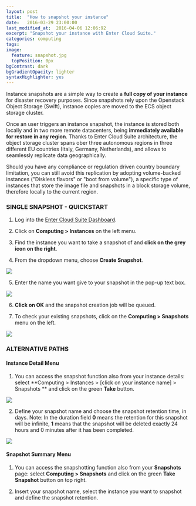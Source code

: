 ```yaml
---
layout: post
title:  "How to snapshot your instance"
date:   2016-03-29 23:00:00
last_modified_at:  2016-04-06 12:06:92
excerpt: "Snapshot your instance with Enter Cloud Suite."
categories: computing
tags:
image:
  feature: snapshot.jpg
  topPosition: 0px
bgContrast: dark
bgGradientOpacity: lighter
syntaxHighlighter: yes
---
```

Instance snapshots are a simple way to create a **full copy of your instance** for disaster recovery purposes. Since snapshots rely upon the Openstack Object Storage (Swift), instance copies are moved to the ECS object storage cluster.

Once an user triggers an instance snapshot, the instance is stored both locally and in two more remote datacenters, being **immediately available for restore in any region**. Thanks to Enter Cloud Suite architecture, the object storage cluster spans ober three autonomous regions in three different EU countries (Italy, Germany, Netherlands), and allows to seamlessly replicate data geographically. 

Should you have any compliance or regulation driven country boundary limitation, you can still avoid this replication by adopting volume-backed instances ("Diskless flavors" or "boot from volume"), a specific type of instances that store the image file and snapshots in a block storage volume, therefore locally to the current region.

### SINGLE SNAPSHOT - QUICKSTART

1. Log into the <a href="https://dashboard.entercloudsuite.com" target="_blank">Enter Cloud Suite Dashboard</a>.

2. Click on **Computing > Instances** on the left menu.

3. Find the instance you want to take a snapshot of and **click on the grey icon on the right**.

4. From the dropdown menu, choose **Create Snapshot**.
<img class="responsive-guide-img" src="{{ site.baseurl_posts_img }}ecs-computing-snapshot-01.png">

5. Enter the name you want give to your snapshot in the pop-up text box.
<img class="responsive-guide-img" src="{{ site.baseurl_posts_img }}ecs-computing-snapshot-02.png">

6. **Click on OK** and the snapshot creation job will be queued.

7. To check your existing snapshots, click on the **Computing > Snapshots** menu on the left.
<img class="responsive-guide-img" src="{{ site.baseurl_posts_img }}ecs-computing-snapshot-03.png">

### ALTERNATIVE PATHS

#### Instance Detail Menu

1. You can access the snapshot function also from your instance details: select **Computing > Instances > [click on your instance name] > Snapshots ** and click on the green **Take** button.
<img class="responsive-guide-img" src="{{ site.baseurl_posts_img }}ecs-computing-snapshot-04.png">

2. Define your snapshot name and choose the snapshot retention time, in days. Note: In the duration field **0** means the retention for this snapshot will be infinite, **1** means that the snapshot will be deleted exactly 24 hours and 0 minutes after it has been completed.
<img class="responsive-guide-img" src="{{ site.baseurl_posts_img }}ecs-computing-snapshot-05.png">

#### Snapshot Summary Menu

1. You can access the snapshotting function also from your **Snapshots** page: select **Computing > Snapshots** and click on the green **Take Snapshot** button on top right.

2. Insert your snapshot name, select the instance you want to snapshot and define the snapshot retention.